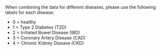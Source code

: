 When combining the data for different diseases, please use the following labels for each disease:
* 0 = healthy
* 1 = Type 2 Diabetes (T2D)
* 2 = Irritated Bowel Disease (IBD)
* 3 = Coronary Artery Disease (CAD)
* 4 = Chronic Kidney Disease (CKD)
